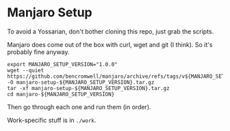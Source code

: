 # Manjaro Setup

To avoid a Yossarian, don't bother cloning this repo, just grab the scripts.

Manjaro does come out of the box with curl, wget and git (I think). So it's probably fine anyway.

```shell
export MANJARO_SETUP_VERSION="1.0.0"
wget --quiet https://github.com/bencromwell/manjaro/archive/refs/tags/v${MANJARO_SETUP_VERSION}.tar.gz -O manjaro-setup-${MANJARO_SETUP_VERSION}.tar.gz
tar -xf manjaro-setup-${MANJARO_SETUP_VERSION}.tar.gz
cd manjaro-${MANJARO_SETUP_VERSION}
```

Then go through each one and run them (in order).

Work-specific stuff is in `./work`.
